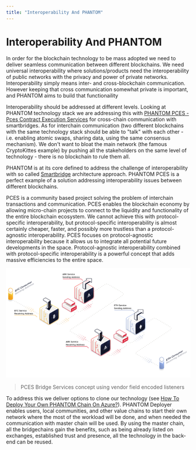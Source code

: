 ```yaml
---
title: "Interoperability And PHANTOM"
---
```


# Interoperability And PHANTOM

In order for the blockchain technology to be mass adopted we need to deliver seamless communication between different blockchains. We need universal interoperability where solutions/products need the interoperability of public networks with the privacy and power of private networks. Interoperability simply means inter- and cross-blockchain communication. However keeping that cross communication somewhat private is important, and PHANTOM aims to build that functionaility

Interoperability should be addressed at different levels. Looking at PHANTOM technology stack we are addressing this with  [PHANTOM PCES - Pces Contract Execution Services](https://phantompces.com/) for cross-chain communication with smartbridges. As for interchain communication (two different blockchains with the same technology stack should be able to "talk" with each other - i.e. enabling atomic swaps, sharing data, using the same consensus mechanism). We don't want to bloat the main network (the famous CryptoKittes example) by pushing all the stakeholders on the same level of technology - there is no blockchain to rule them all.

PHANTOM is at its core defined to address the challenge of interoperability with so called [Smartbridge](/introduction/phantom/how-does-phantom-smartbridge-work) architecture approach. PHANTOM PCES is a perfect example of a solution addressing interoperability issues between different blockchains.

PCES is a community based project solving the problem of interchain transactions and communication. PCES enables the blockchain economy by allowing micro-chain projects to connect to the liquidity and functionality of the entire blockchain ecosystem. We cannot achieve this with protocol-specific interoperability, but protocol-specific interoperability is almost certainly cheaper, faster, and possibly more trustless than a protocol-agnostic interoperability. PCES focuses on protocol-agnostic interoperability because it allows us to integrate all potential future developments in the space. Protocol-agnostic interoperability combined with protocol-specific interoperability is a powerful concept that adds massive efficiencies to the entire space.

![PCES](./assets/interoperability-and-phantom/5536406-aces-linking-services.png)
> PCES Bridge Services concept using vendor field encoded listeners

To address this we deliver options to clone our technology (see [How To Deploy Your Own PHANTOM Chain On Azure?](/cookbook/deployer/setup-with-azure)). PHANTOM Deployer enables users, local communities, and other value chains to start their own network where the most of the workload will be done, and when needed the communication with master chain will be used. By using the master chain, all the bridgechains gain the benefits, such as being already listed on exchanges, established trust and presence, all the technology in the back-end can be reused.
